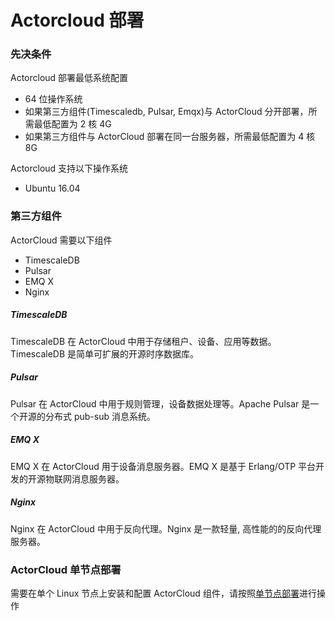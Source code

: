 # Actorcloud 部署

### 先决条件

Actorcloud 部署最低系统配置

* 64 位操作系统
* 如果第三方组件(Timescaledb, Pulsar, Emqx)与 ActorCloud 分开部署，所需最低配置为 2 核 4G
* 如果第三方组件与 ActorCloud 部署在同一台服务器，所需最低配置为 4 核 8G

Actorcloud 支持以下操作系统

* Ubuntu 16.04

### 第三方组件

ActorCloud 需要以下组件

* TimescaleDB
* Pulsar 
* EMQ X
* Nginx

##### TimescaleDB
TimescaleDB 在 ActorCloud 中用于存储租户、设备、应用等数据。TimescaleDB 是简单可扩展的开源时序数据库。

##### Pulsar 

Pulsar 在 ActorCloud 中用于规则管理，设备数据处理等。Apache Pulsar 是一个开源的分布式 pub-sub 消息系统。

##### EMQ X

EMQ X 在 ActorCloud 用于设备消息服务器。EMQ X 是基于 Erlang/OTP 平台开发的开源物联网消息服务器。

##### Nginx

Nginx 在 ActorCloud 中用于反向代理。Nginx 是一款轻量, 高性能的的反向代理服务器。

### ActorCloud 单节点部署

需要在单个 Linux 节点上安装和配置 ActorCloud 组件，请按照[单节点部署](single_node.md#单节点部署)进行操作

